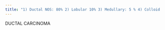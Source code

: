 ```yaml
---
title: "1) Ductal NOS: 80% 2) Lobular 10% 3) Medullary: 5 % 4) Colloid: 2% 4) Papillary: 1% 5) Tubular: 1% 6) Inflammatory: 1%  Info:"
---
```

DUCTAL 
CARCINOMA

